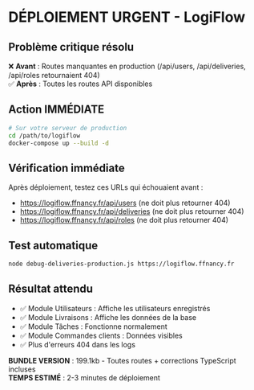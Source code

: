 # DÉPLOIEMENT URGENT - LogiFlow

## Problème critique résolu
❌ **Avant** : Routes manquantes en production (/api/users, /api/deliveries, /api/roles retournaient 404)  
✅ **Après** : Toutes les routes API disponibles 

## Action IMMÉDIATE
```bash
# Sur votre serveur de production
cd /path/to/logiflow
docker-compose up --build -d
```

## Vérification immédiate
Après déploiement, testez ces URLs qui échouaient avant :
- https://logiflow.ffnancy.fr/api/users (ne doit plus retourner 404)
- https://logiflow.ffnancy.fr/api/deliveries (ne doit plus retourner 404) 
- https://logiflow.ffnancy.fr/api/roles (ne doit plus retourner 404)

## Test automatique
```bash
node debug-deliveries-production.js https://logiflow.ffnancy.fr
```

## Résultat attendu
- ✅ Module Utilisateurs : Affiche les utilisateurs enregistrés
- ✅ Module Livraisons : Affiche les données de la base
- ✅ Module Tâches : Fonctionne normalement
- ✅ Module Commandes clients : Données visibles
- ✅ Plus d'erreurs 404 dans les logs

**BUNDLE VERSION** : 199.1kb - Toutes routes + corrections TypeScript incluses  
**TEMPS ESTIMÉ** : 2-3 minutes de déploiement